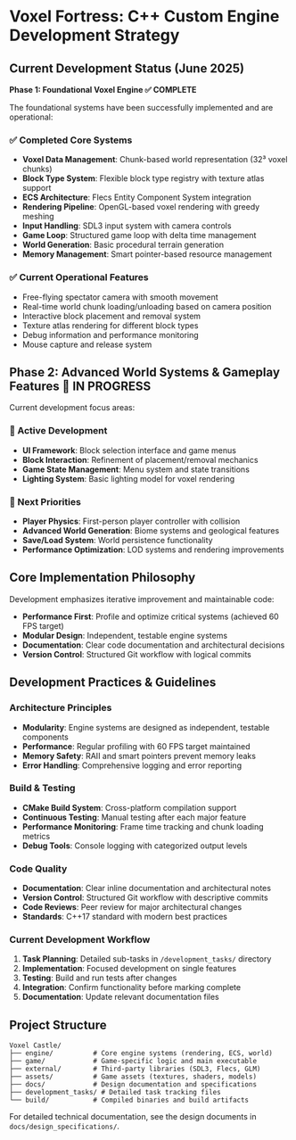 # Voxel Fortress: C++ Custom Engine Development Strategy

## Current Development Status (June 2025)

**Phase 1: Foundational Voxel Engine ✅ COMPLETE**

The foundational systems have been successfully implemented and are operational:

### ✅ Completed Core Systems
- **Voxel Data Management**: Chunk-based world representation (32³ voxel chunks)
- **Block Type System**: Flexible block type registry with texture atlas support
- **ECS Architecture**: Flecs Entity Component System integration
- **Rendering Pipeline**: OpenGL-based voxel rendering with greedy meshing
- **Input Handling**: SDL3 input system with camera controls
- **Game Loop**: Structured game loop with delta time management
- **World Generation**: Basic procedural terrain generation
- **Memory Management**: Smart pointer-based resource management

### ✅ Current Operational Features
- Free-flying spectator camera with smooth movement
- Real-time world chunk loading/unloading based on camera position
- Interactive block placement and removal system
- Texture atlas rendering for different block types
- Debug information and performance monitoring
- Mouse capture and release system

## Phase 2: Advanced World Systems & Gameplay Features 🔄 IN PROGRESS

Current development focus areas:

### 🔄 Active Development
- **UI Framework**: Block selection interface and game menus
- **Block Interaction**: Refinement of placement/removal mechanics
- **Game State Management**: Menu system and state transitions
- **Lighting System**: Basic lighting model for voxel rendering

### 🎯 Next Priorities
- **Player Physics**: First-person player controller with collision
- **Advanced World Generation**: Biome systems and geological features
- **Save/Load System**: World persistence functionality
- **Performance Optimization**: LOD systems and rendering improvements

## Core Implementation Philosophy

Development emphasizes iterative improvement and maintainable code:

- **Performance First**: Profile and optimize critical systems (achieved 60 FPS target)
- **Modular Design**: Independent, testable engine systems
- **Documentation**: Clear code documentation and architectural decisions
- **Version Control**: Structured Git workflow with logical commits
## Development Practices & Guidelines

### Architecture Principles
- **Modularity**: Engine systems are designed as independent, testable components
- **Performance**: Regular profiling with 60 FPS target maintained
- **Memory Safety**: RAII and smart pointers prevent memory leaks
- **Error Handling**: Comprehensive logging and error reporting

### Build & Testing
- **CMake Build System**: Cross-platform compilation support
- **Continuous Testing**: Manual testing after each major feature
- **Performance Monitoring**: Frame time tracking and chunk loading metrics
- **Debug Tools**: Console logging with categorized output levels

### Code Quality
- **Documentation**: Clear inline documentation and architectural notes
- **Version Control**: Structured Git workflow with descriptive commits
- **Code Reviews**: Peer review for major architectural changes
- **Standards**: C++17 standard with modern best practices

### Current Development Workflow
1. **Task Planning**: Detailed sub-tasks in `/development_tasks/` directory
2. **Implementation**: Focused development on single features
3. **Testing**: Build and run tests after changes
4. **Integration**: Confirm functionality before marking complete
5. **Documentation**: Update relevant documentation files

## Project Structure

```
Voxel Castle/
├── engine/          # Core engine systems (rendering, ECS, world)
├── game/            # Game-specific logic and main executable
├── external/        # Third-party libraries (SDL3, Flecs, GLM)
├── assets/          # Game assets (textures, shaders, models)
├── docs/            # Design documentation and specifications
├── development_tasks/ # Detailed task tracking files
└── build/           # Compiled binaries and build artifacts
```

For detailed technical documentation, see the design documents in `docs/design_specifications/`.